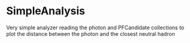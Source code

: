 # SimpleAnalysis
Very simple analyzer reading the photon and PFCandidate collections to plot the distance between the photon and the closest neutral hadron
